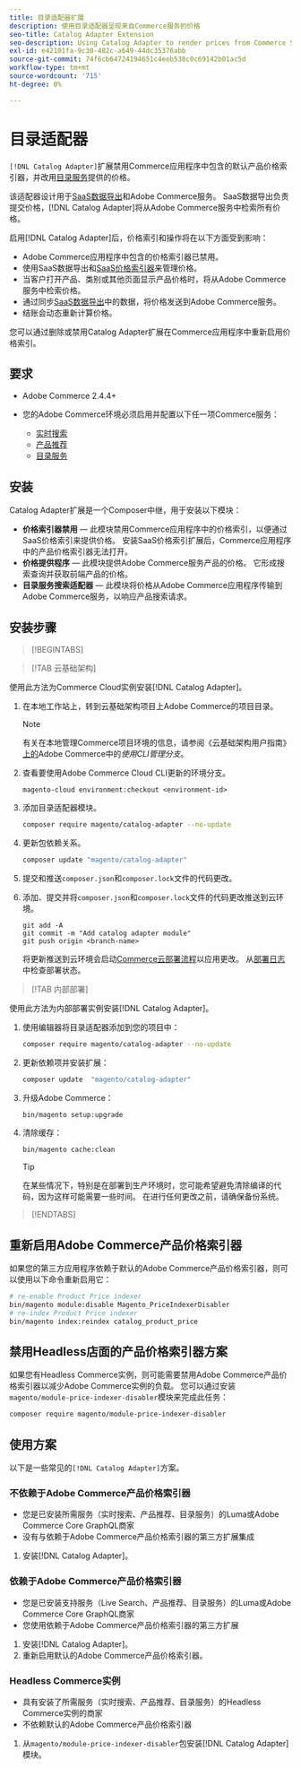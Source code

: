 ```yaml
---
title: 目录适配器扩展
description: 使用目录适配器呈现来自Commerce服务的价格
seo-title: Catalog Adapter Extension
seo-description: Using Catalog Adapter to render prices from Commerce Services
exl-id: e42101fa-9c30-482c-a649-44dc35376abb
source-git-commit: 74f6cb64724194651c4eeb538c0c69142b01ac5d
workflow-type: tm+mt
source-wordcount: '715'
ht-degree: 0%

---
```


# 目录适配器

`[!DNL Catalog Adapter]`扩展禁用Commerce应用程序中包含的默认产品价格索引器，并改用[目录服务](../catalog-service/overview.md)提供的价格。

该适配器设计用于[SaaS数据导出](../data-export/overview.md)和Adobe Commerce服务。 SaaS数据导出负责提交价格，[!DNL Catalog Adapter]将从Adobe Commerce服务中检索所有价格。

启用[!DNL Catalog Adapter]后，价格索引和操作将在以下方面受到影响：

- Adobe Commerce应用程序中包含的价格索引器已禁用。
- 使用SaaS数据导出和[SaaS价格索引器](price-indexing.md)来管理价格。
- 当客户打开产品、类别或其他页面显示产品价格时，将从Adobe Commerce服务中检索价格。
- 通过同步[SaaS数据导出](../data-export/overview.md)中的数据，将价格发送到Adobe Commerce服务。
- 结账会动态重新计算价格。

您可以通过删除或禁用Catalog Adapter扩展在Commerce应用程序中重新启用价格索引。

## 要求

- Adobe Commerce 2.4.4+
- 您的Adobe Commerce环境必须启用并配置以下任一项Commerce服务：

   - [实时搜索](../live-search/install.md)
   - [产品推荐](../product-recommendations/install-configure.md)
   - [目录服务](../catalog-service/installation.md)

## 安装

Catalog Adapter扩展是一个Composer中继，用于安装以下模块：

- **价格索引器禁用** — 此模块禁用Commerce应用程序中的价格索引，以便通过SaaS价格索引来提供价格。 安装SaaS价格索引扩展后，Commerce应用程序中的产品价格索引器无法打开。
- **价格提供程序** — 此模块提供Adobe Commerce服务产品的价格。 它形成搜索查询并获取前端产品的价格。
- **目录服务搜索适配器** — 此模块将价格从Adobe Commerce应用程序传输到Adobe Commerce服务，以响应产品搜索请求。

## 安装步骤

>[!BEGINTABS]

>[!TAB 云基础架构]

使用此方法为Commerce Cloud实例安装[!DNL Catalog Adapter]。

1. 在本地工作站上，转到云基础架构项目上Adobe Commerce的项目目录。

   >[!NOTE]
   >
   >有关在本地管理Commerce项目环境的信息，请参阅《云基础架构用户指南》[上的](https://experienceleague.adobe.com/zh-hans/docs/commerce-cloud-service/user-guide/develop/cli-branches)Adobe Commerce中的&#x200B;_使用CLI管理分支_。

1. 查看要使用Adobe Commerce Cloud CLI更新的环境分支。

   ```shell
   magento-cloud environment:checkout <environment-id>
   ```

1. 添加目录适配器模块。

   ```bash
   composer require magento/catalog-adapter --no-update
   ```

1. 更新包依赖关系。

   ```bash
   composer update "magento/catalog-adapter"
   ```

1. 提交和推送`composer.json`和`composer.lock`文件的代码更改。

1. 添加、提交并将`composer.json`和`composer.lock`文件的代码更改推送到云环境。

   ```shell
   git add -A
   git commit -m "Add catalog adapter module"
   git push origin <branch-name>
   ```

   将更新推送到云环境会启动[Commerce云部署流程](https://experienceleague.adobe.com/zh-hans/docs/commerce-cloud-service/user-guide/develop/deploy/process)以应用更改。 从[部署日志](https://experienceleague.adobe.com/zh-hans/docs/commerce-cloud-service/user-guide/develop/test/log-locations#deploy-log)中检查部署状态。

>[!TAB 内部部署]

使用此方法为内部部署实例安装[!DNL Catalog Adapter]。

1. 使用编辑器将目录适配器添加到您的项目中：

   ```bash
   composer require magento/catalog-adapter --no-update
   ```

1. 更新依赖项并安装扩展：

   ```bash
   composer update  "magento/catalog-adapter"
   ```

1. 升级Adobe Commerce：

   ```bash
   bin/magento setup:upgrade
   ```

1. 清除缓存：

   ```bash
   bin/magento cache:clean
   ```

   >[!TIP]
   >
   >在某些情况下，特别是在部署到生产环境时，您可能希望避免清除编译的代码，因为这样可能需要一些时间。 在进行任何更改之前，请确保备份系统。

>[!ENDTABS]


## 重新启用Adobe Commerce产品价格索引器

如果您的第三方应用程序依赖于默认的Adobe Commerce产品价格索引器，则可以使用以下命令重新启用它：

```bash
# re-enable Product Price indexer
bin/magento module:disable Magento_PriceIndexerDisabler
# re-index Product Price indexer
bin/magento index:reindex catalog_product_price
```

## 禁用Headless店面的产品价格索引器方案

如果您有Headless Commerce实例，则可能需要禁用Adobe Commerce产品价格索引器以减少Adobe Commerce实例的负载。 您可以通过安装`magento/module-price-indexer-disabler`模块来完成此任务：

```bash
composer require magento/module-price-indexer-disabler
```

## 使用方案

以下是一些常见的`[!DNL Catalog Adapter]`方案。

### 不依赖于Adobe Commerce产品价格索引器

- 您是已安装所需服务（实时搜索、产品推荐、目录服务）的Luma或Adobe Commerce Core GraphQL商家
- 没有与依赖于Adobe Commerce产品价格索引器的第三方扩展集成

1. 安装[!DNL Catalog Adapter]。

### 依赖于Adobe Commerce产品价格索引器

- 您是已安装支持服务（Live Search、产品推荐、目录服务）的Luma或Adobe Commerce Core GraphQL商家
- 您使用依赖于Adobe Commerce产品价格索引器的第三方扩展

1. 安装[!DNL Catalog Adapter]。
1. 重新启用默认的Adobe Commerce产品价格索引器。

### Headless Commerce实例

- 具有安装了所需服务（实时搜索、产品推荐、目录服务）的Headless Commerce实例的商家
- 不依赖默认的Adobe Commerce产品价格索引器

1. 从`magento/module-price-indexer-disabler`包安装[!DNL Catalog Adapter]模块。
